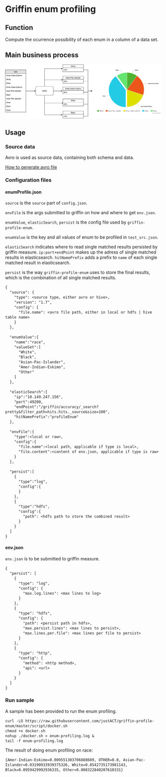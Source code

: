 # Griffin enum profiling

## Function

Compute the ocurrence possibility of each enum in a column of a data set.

## Main business process
![Business_Process_image](doc/image/enum-profiling-proccess.png)

## Usage

### Source data

Avro is used as source data, containing both schema and data.

[How to generate avro file](How-to-generate-avro-file.md)


### Configuration files

#### enumProfile.json

`source` is the `source` part of `config.json`. 

`envFile` is the args submitted to griffin on how and where to get `env.json`.

`enumValue`, `elasticSearch`, `persist` is the config file used by `griffin-profile-enum`.

`enumValue` is the key and all values of enum to be profiled in `test_src.json`.

`elasticSearch` indicates where to read single matched results persisted by griffin measure. `ip:port+endPoint` makes up the adress of single matched results in elasticsearch. `hitNamePrefix` adds a prefix to `name` of each single matched result in elasticsearch.

`persist` is the way `griffin-profile-enum` uses to store the final results, which is the combination of all single matched results.

```
{
  "source": {
    "type": <source type, either avro or hive>,
    "version": "1.7",
    "config": {
      "file.name": <avro file path, either in local or hdfs | hive table name>
    }
  },

  "enumValue":{
    "name":"race",
    "valueSet":[
      "White",
      "Black",
      "Asian-Pac-Islander",
      "Amer-Indian-Eskimo",
      "Other"
    ]
  },

  "elasticSearch":{
    "ip":"10.149.247.156",
    "port":49200,
    "endPoint":"/griffin/accuracy/_search?pretty&filter_path=hits.hits._source&size=100",
    "hitNamePrefix":"profileEnum"
  },

  "envFile":{
    "type":<local or raw>,
    "config":{
      "file.name":<local path, applicable if type is local>,
      "file.content":<content of env.json, applicable if type is raw>
    }
  },

  "persist":[
    {
      "type":"log",
      "config":{
      }
    },
    {
      "type":"hdfs",
      "config":{
        "path": <hdfs path to store the combined result>
      }
    }
  ]
}
```

#### env.json

`env.json` is to be submitted to griffin measure.

```
{
  "persist": [
    {
      "type": "log",
      "config": {
        "max.log.lines": <max lines to log>
      }
    },
    {
      "type": "hdfs",
      "config": {
        "path": <persist path in hdfs>,
        "max.persist.lines": <max lines to persist>,
        "max.lines.per.file": <max lines per file to persist>
      }
    },
    {
      "type": "http",
      "config": {
        "method": <http method>,
        "api": <url>
      }
    }
  ]
}
```

### Run sample

A sample has been provided to run the enum profiling.

```
curl -LO https://raw.githubusercontent.com/justACT/griffin-profile-enum/master/script/docker.sh
chmod +x docker.sh
nohup ./docker.sh > enum-profiling.log &
tail -f enum-profiling.log
```

The result of doing enum profiling on race:

```
{Amer-Indian-Eskimo=0.009551303706888609, OTHER=0.0, Asian-Pac-Islander=0.03190933939375326, White=0.8542735173981143, Black=0.0959429992936335, Other=0.008322840207610331}
```
